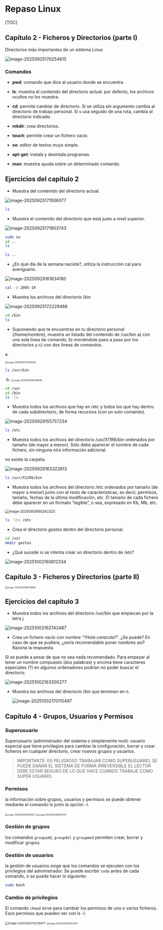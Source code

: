 # Repaso Linux

[TOC]

## Capítulo 2 - Ficheros y Directorios (parte I)

Directorios más importantes de un sistema Linux

![image-20250925170254615](./Repaso%20Linux.assets/image-20250925170254615.png)

### Comandos 

- **pwd**: comando que dice al usuario donde se encuentra.

- **ls**: muestra el contenido del directorio actual. por defecto, los archivos ocultos no los muestra.

- **cd**: permite cambiar de directorio. Si se utiliza sin argumento cambia al directorio de trabajo personal. Si s usa seguido de una ruta, cambia al directorio indicado.

- **mkdir**: crea directorios.

- **touch**: permite crear un fichero vacío.

- **ee**: editor de textos muys simple.

- **apt-get**: instala y desintala programas.

- **man**: muestra ayuda sobre un determinado comando.

  

## Ejercicios del capítulo 2

- Muestra del contenido del directorio actual.

![image-20250925171506077](./Repaso%20Linux.assets/image-20250925171506077.png)

```bash
ls
```



- Muestra el contenido del directorio que está justo a nivel superior.

![image-20250925171903743](./Repaso%20Linux.assets/image-20250925171903743.png)

```bash
sudo su
cd ..
ls
```

```bash
ls ..
```



- ¿En qué día de la semana naciste?, utiliza la instrucción cal para averiguarlo.

![image-20250929161634180](./Repaso%20Linux.assets/image-20250929161634180.png)

```bash
cal -d 2005-10
```



- Muestra los archivos del directorio /bin

![image-20250925172229488](./Repaso%20Linux.assets/image-20250925172229488.png)

```bash
cd /bin
ls
```



- Suponiendo que te encuentras en tu directorio personal (/home/nombre), muestra un listado del contenido de /usr/bin a) con una sola línea de comando, b) moviéndote paso a paso por los directorios y c) con dos líneas de comandos.

a. 

<img src="./Repaso%20Linux.assets/image-20250925172505532.png" alt="image-20250925172505532" style="zoom:50%;" />

```bash
ls /usr/bin
```

​	b. <img src="./Repaso%20Linux.assets/image-20250929162146560.png" alt="image-20250929162146560" style="zoom:50%;" />

```bash
cd /usr
cd /bin
ls -la
```



- Muestra todos los archivos que hay en /etc y todos los que hay dentro de cada subdirectorio, de forma recursiva (con un solo comando).

![image-20250929155757234](./Repaso%20Linux.assets/image-20250929155757234.png)

```bash
ls /etc
```

- Muestra todos los archivos del directorio /usr/X11R6/bin ordenados por tamaño (de mayor a menor). Sólo debe aparecer el nombre de cada fichero, sin ninguna otra información adicional.

no existe la carpeta.

![image-20250929163322813](./Repaso%20Linux.assets/image-20250929163322813.png)

```bash
ls /usr/X11R6/bin
```



- Muestra todos los archivos del directorio /etc ordenados por tamaño (de mayor a menor) junto con el resto de características, es decir, permisos, tamaño, fechas de la última modificación, etc. El tamaño de cada fichero debe aparecer en un formato “legible”, o sea, expresado en Kb, Mb, etc.

<img src="./Repaso%20Linux.assets/image-20250929165342325.png" alt="image-20250929165342325" style="zoom:80%;" />

```bash
ls -lhs /etc
```



- Crea el directorio *gastos* dentro del directorio personal. 

```bash
cd /usr
mkdir gastos
```



- ¿Qué sucede si se intenta crear un directorio dentro de /etc?

<img src="./Repaso%20Linux.assets/image-20251002160812334.png" alt="image-20251002160812334" style="zoom:100%;" />



## Capítulo 3 - Ficheros y Directorios (parte II)



<img src="./Repaso%20Linux.assets/image-20251002160216680.png" alt="image-20251002160216680" style="zoom:50%;" />

## Ejercicios del capítulo 3

- Muestra todos los archivos del directorio /usr/bin que empiecen por la letra j.

![image-20251002162742487](./Repaso%20Linux.assets/image-20251002162742487.png)

- Crea un fichero vacío con nombre “*?Hola caracola?*”. ¿Se puede? En caso de que se pudiera, ¿sería recomendable poner nombres así? Razona la respuesta.

Si se puede a pesar de que no sea nada recomendado. Para empezar al tener un nombre compuesto (dos palabras) y encima tiene caracteres especiales (?) en algunos ordenadores podrían no poder buscar el directorio.

![image-20251002163300277](./Repaso%20Linux.assets/image-20251002163300277.png)

- Muestra los archivos del directorio /bin que terminen en n.

  ![image-20251002170115497](./Repaso%20Linux.assets/image-20251002170115497.png)

## Capítulo 4 - Grupos, Usuarios y Permisos

### Superusuario

Superusuario (administrador del sistema o simplemente root): usuario especial que tiene privilegios para cambiar la configuración, borrar y crear ficheros en cualquier directorio, crear nuevos grupos y usuarios.

> IMPORTANTE: ES PELIGROSO TRABAJAR COMO SUPERUSUARIO, SE PUEDE DAÑAR EL SISTEMA DE FORMA IRREVERSIBLE EL LECTOR DEBE ESTAR SEGURO DE LO QUE HACE CUANDO TRABAJE COMO SUPER USUARIO.

### Permisos

la información sobre grupos, usuarios y permisos se puede obtener mediante el comando ls junto la opción -l.

<img src="./Repaso%20Linux.assets/image-20251002163551921.png" alt="image-20251002163551921" style="zoom:50%;" /> 

<img src="./Repaso%20Linux.assets/image-20251002163612719.png" alt="image-20251002163612719" style="zoom:50%;" />

### Gestión de grupos

los comandos `groupadd`, `groupdel` y `groupmod` permiten crear, borrar y modificar grupos.

### Gestión de usuarios

la gestión de usuarios exige que los comandos se ejecuten con los privilegios del administrador. Se puede escribir `sudo` antes de cada comando, o se puede hacer lo siguiente: 

```bash
sudo bash
```

### Cambio de privilegios

El comando `chmod` sirve para cambiar los permisos de uno o varios ficheros. Esos permisos que pueden ver con ls -l.

<img src="./Repaso%20Linux.assets/image-20251002172219677.png" alt="image-20251002172219677" style="zoom:67%;" />

<img src="./Repaso%20Linux.assets/image-20251002163652354.png" alt="image-20251002163652354" style="zoom:50%;" />



